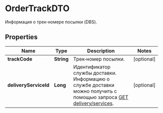 

# OrderTrackDTO

Информация о трек-номере посылки (DBS).

## Properties

Name | Type | Description | Notes
------------ | ------------- | ------------- | -------------
**trackCode** | **String** | Трек‑номер посылки. |  [optional]
**deliveryServiceId** | **Long** | Идентификатор службы доставки. Информацию о службе доставки можно получить с помощью запроса [GET delivery/services](../../reference/orders/getDeliveryServices.md). |  [optional]



